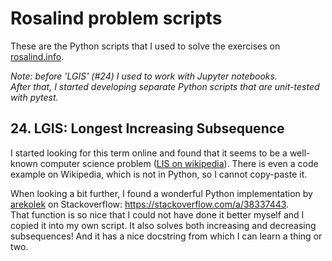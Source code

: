 # Rosalind problem scripts

These are the Python scripts that I used to solve the 
exercises on [rosalind.info](https://www.rosalind.info).

_Note: before 'LGIS' (#24) I used to work with Jupyter notebooks._  
_After that, I started developing separate Python scripts that_
_are unit-tested with pytest._

## 24. LGIS: Longest Increasing Subsequence

I started looking for this term online and found that it seems to
be a well-known computer science problem 
([LIS on wikipedia](https://en.wikipedia.org/wiki/Longest_increasing_subsequence)).
There is even a code example on Wikipedia, which is not in Python,
so I cannot copy-paste it.

When looking a bit further, I found a wonderful Python implementation by
[arekolek](https://stackoverflow.com/users/1916449/arekolek) on Stackoverflow: 
https://stackoverflow.com/a/38337443.  
That function is so nice that I could not have done it better myself and
I copied it into my own script. It also solves both increasing and decreasing
subsequences!
And it has a nice docstring from which I can learn a thing or two.